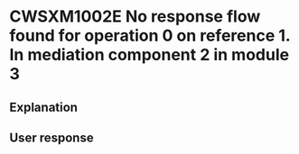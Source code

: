 # CWSXM1002E No response flow found for operation 0 on reference 1. In mediation component 2 in module 3

## Explanation

## User response
